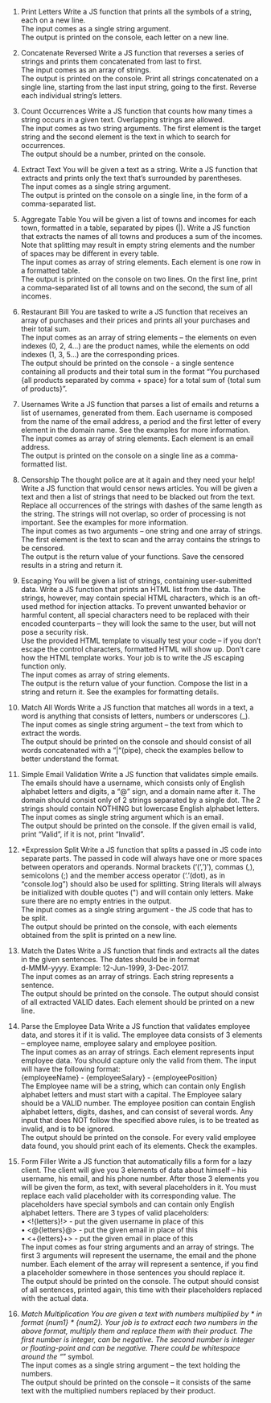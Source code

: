 1.	Print Letters
Write a JS function that prints all the symbols of a string, each on a new line.<br>
The input comes as a single string argument.<br>
The output is printed on the console, each letter on a new line.

2.	Concatenate Reversed
Write a JS function that reverses a series of strings and prints them concatenated from last to first.<br>
The input comes as an array of strings.<br>
The output is printed on the console. Print all strings concatenated on a single line, starting from the last input string, going to the first. Reverse each individual string’s letters.

3.	Count Occurrences
Write a JS function that counts how many times a string occurs in a given text. Overlapping strings are allowed.<br>
The input comes as two string arguments. The first element is the target string and the second element is the text in which to search for occurrences.<br>
The output should be a number, printed on the console.

4.	Extract Text
You will be given a text as a string. Write a JS function that extracts and prints only the text that’s surrounded by parentheses.<br>
The input comes as a single string argument.<br>
The output is printed on the console on a single line, in the form of a comma-separated list.

5.	Aggregate Table
You will be given a list of towns and incomes for each town, formatted in a table, separated by pipes (|). Write a JS function that extracts the names of all towns and produces a sum of the incomes. Note that splitting may result in empty string elements and the number of spaces may be different in every table.<br>
The input comes as array of string elements. Each element is one row in a formatted table.<br>
The output is printed on the console on two lines. On the first line, print a comma-separated list of all towns and on the second, the sum of all incomes.

6.	Restaurant Bill
You are tasked to write a JS function that receives an array of purchases and their prices and prints all your purchases and their total sum.<br>
The input comes as an array of string elements – the elements on even indexes (0, 2, 4…) are the product names, while the elements on odd indexes (1, 3, 5…) are the corresponding prices.<br>
The output should be printed on the console - a single sentence containing all products and their total sum in the format “You purchased {all products separated by comma + space} for a total sum of {total sum of products}”.

7.	Usernames
Write a JS function that parses a list of emails and returns a list of usernames, generated from them. Each username is composed from the name of the email address, a period and the first letter of every element in the domain name. See the examples for more information.<br>
The input comes as array of string elements. Each element is an email address.<br>
The output is printed on the console on a single line as a comma-formatted list.

8.	Censorship
The thought police are at it again and they need your help! Write a JS function that would censor news articles. You will be given a text and then a list of strings that need to be blacked out from the text. Replace all occurrences of the strings with dashes of the same length as the string. The strings will not overlap, so order of processing is not important. See the examples for more information.<br>
The input comes as two arguments – one string and one array of strings. The first element is the text to scan and the array contains the strings to be censored.<br>
The output is the return value of your functions. Save the censored results in a string and return it.

9.	Escaping
You will be given a list of strings, containing user-submitted data. Write a JS function that prints an HTML list from the data. The strings, however, may contain special HTML characters, which is an oft-used method for injection attacks. To prevent unwanted behavior or harmful content, all special characters need to be replaced with their encoded counterparts – they will look the same to the user, but will not pose a security risk.<br>
Use the provided HTML template to visually test your code – if you don’t escape the control characters, formatted HTML will show up. Don’t care how the HTML template works. Your job is to write the JS escaping function only.<br>
The input comes as array of string elements.<br>
The output is the return value of your function. Compose the list in a string and return it. See the examples for formatting details.

10.	Match All Words
Write a JS function that matches all words in a text, a word is anything that consists of letters, numbers or underscores (_).<br>
The input comes as single string argument – the text from which to extract the words.<br>
The output should be printed on the console and should consist of all words concatenated with a “|“(pipe), check the examples bellow to better understand the format.

11.	Simple Email Validation
Write a JS function that validates simple emails. The emails should have a username, which consists only of English alphabet letters and digits, a “@” sign, and a domain name after it. The domain should consist only of 2 strings separated by a single dot. The 2 strings should contain NOTHING but lowercase English alphabet letters.<br>
The input comes as single string argument which is an email. <br>
The output should be printed on the console. If the given email is valid, print “Valid”, if it is not, print “Invalid”.

12.	*Expression Split
Write a JS function that splits a passed in JS code into separate parts. The passed in code will always have one or more spaces between operators and operands. Normal brackets (‘(‘,’)’), commas (,), semicolons (;) and the member access operator (‘.’(dot), as in “console.log”) should also be used for splitting. String literals will always be initialized with double quotes (") and will contain only letters. Make sure there are no empty entries in the output.<br>
The input comes as a single string argument - the JS code that has to be split.<br>
The output should be printed on the console, with each elements obtained from the split is printed on a new line.

13.	Match the Dates
Write a JS function that finds and extracts all the dates in the given sentences. The dates should be in format <br>
d-MMM-yyyy. Example: 12-Jun-1999, 3-Dec-2017.<br>
The input comes as an array of strings. Each string represents a sentence.<br>
The output should be printed on the console. The output should consist of all extracted VALID dates. Each element should be printed on a new line.

14.	Parse the Employee Data
Write a JS function that validates employee data, and stores it if it is valid. The employee data consists of 3 elements – employee name, employee salary and employee position.<br>
The input comes as an array of strings. Each element represents input employee data. You should capture only the valid from them. The input will have the following format:<br>
{employeeName} - {employeeSalary} - {employeePosition}<br>
The Employee name will be a string, which can contain only English alphabet letters and must start with a capital. The Employee salary should be a VALID number. The employee position can contain English alphabet letters, digits, dashes, and can consist of several words. Any input that does NOT follow the specified above rules, is to be treated as invalid, and is to be ignored.<br>
The output should be printed on the console. For every valid employee data found, you should print each of its elements. Check the examples.

15.	Form Filler
Write a JS function that automatically fills a form for a lazy client. The client will give you 3 elements of data about himself – his username, his email, and his phone number. After those 3 elements you will be given the form, as text, with several placeholders in it. You must replace each valid placeholder with its corresponding value. The placeholders have special symbols and can contain only English alphabet letters. There are 3 types of valid placeholders:<br>
•	<!{letters}!> - put the given username in place of this<br>
•	<@{letters}@> - put the given email in place of this<br>
•	<+{letters}+> - put the given email in place of this<br>
The input comes as four string arguments and an array of strings. The first 3 arguments will represent the username, the email and the phone number. Each element of the array will represent a sentence, if you find a placeholder somewhere in those sentences you should replace it.<br>
The output should be printed on the console. The output should consist of all sentences, printed again, this time with their placeholders replaced with the actual data.

16.	*Match Multiplication
You are given a text with numbers multiplied by * in format {num1} * {num2}. Your job is to extract each two numbers in the above format, multiply them and replace them with their product. The first number is integer, can be negative. The second number is integer or floating-point and can be negative. There could be whitespace around the “*” symbol.<br>
The input comes as a single string argument – the text holding the numbers.<br>
The output should be printed on the console – it consists of the same text with the multiplied numbers replaced by their product.
